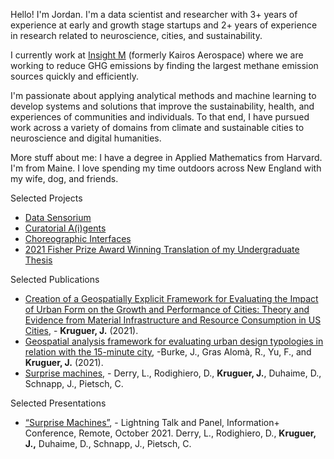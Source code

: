 Hello! I'm Jordan. I'm a data scientist and researcher with 3+ years of experience at early and growth stage startups and 2+ years of experience in research related to neuroscience, cities, and sustainability. 

I currently work at [Insight M](https://kairosaerospace.com/) (formerly Kairos Aerospace) where we are working to reduce GHG emissions by finding the largest methane emission sources quickly and efficiently.

I'm passionate about applying analytical methods and machine learning to develop systems and solutions that improve the sustainability, health, and experiences of communities and individuals. To that end, I have pursued work across a variety of domains from climate and sustainable cities to neuroscience and digital humanities. 


More stuff about me: I have a degree in Applied Mathematics from Harvard. I'm from Maine. I love spending my time outdoors across New England with my wife, dog, and friends.

Selected Projects
- [Data Sensorium](https://mlml.io/p/data-sensorium/)
- [Curatorial A(i)gents](https://mlml.io/p/curatorial-aigents/)
- [Choreographic Interfaces](https://mlml.io/p/choreographic-interface/)
- [2021 Fisher Prize Award Winning Translation of my Undergraduate Thesis](https://storymaps.arcgis.com/stories/d322f12b534c4b3395be6c4fdc31ec4f)

Selected Publications
- [Creation of a Geospatially Explicit Framework for Evaluating the Impact of Urban Form on the Growth and Performance of Cities: Theory and Evidence from Material Infrastructure and Resource Consumption in US Cities](https://drive.google.com/file/d/19nrUKvQ1nhA3ycICMgOmwK_KMbEkzURj/view?usp=sharing), - **Kruguer, J.** (2021).
- [Geospatial analysis framework for evaluating urban design typologies in relation with the 15-minute city](https://www.sciencedirect.com/science/article/abs/pii/S014829632200563X), -Burke, J., Gras Alomà, R., Yu, F., and **Kruguer, J.** (2021). 
- [Surprise machines](https://arxiv.org/pdf/2308.09343.pdf#:~:text=Surprise%20Machines%20is%20a%20project,objects%20usually%20inaccessible%20to%20visitors.), - Derry, L., Rodighiero, D., **Kruguer, J.**, Duhaime, D., Schnapp, J., Pietsch, C. 

Selected Presentations
- [“Surprise Machines”](https://metalabharvard.github.io/projects/curatorial-aigents/surprisemachines/), - Lightning Talk and Panel, Information+ Conference, Remote, October 2021. Derry, L., Rodighiero, D., **Kruguer, J.,** Duhaime, D., Schnapp, J., Pietsch, C. 

